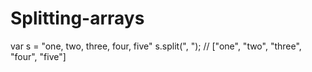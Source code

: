 # Splitting-arrays


var s = "one, two, three, four, five"
s.split(", "); // ["one", "two", "three", "four", "five"]
